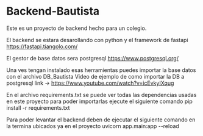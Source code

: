 # Backend-Bautista

Este es un proyecto de backend hecho para un colegio.

El backend se estara desarollando con python y el framework de fastapi 
https://fastapi.tiangolo.com/

El gestor de base datos sera postgresql
https://www.postgresql.org/

Una ves tengan instalado esas herramientas puedes importar la base datos con el archivo DB_Bautista
Video de ejemplo de como importar la DB a postgresql link -> https://www.youtube.com/watch?v=icEvkyIXqug 

En el archivo requirements.txt se puede ver todas las dependencias usadas en este proyecto para poder importarlas ejecute el siguiente comando
pip install -r requirements.txt

Para poder levantar el backend deben de ejecutar el siguiente comando en la termina ubicados ya en el proyecto
uvicorn app.main:app --reload

